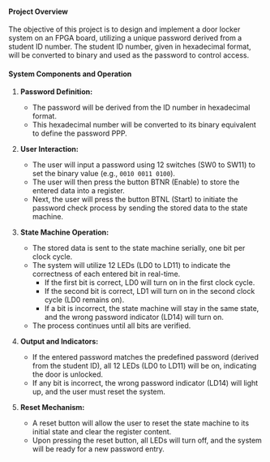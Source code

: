 #### Project Overview

The objective of this project is to design and implement a door locker system on an FPGA board, utilizing a unique password derived from a student ID number. The student ID number, given in hexadecimal format, will be converted to binary and used as the password to control access.

#### System Components and Operation

1.  **Password Definition:**
    
    -   The password will be derived from the  ID number in hexadecimal format.
    -   This hexadecimal number will be converted to its binary equivalent to define the password PPP.
2.  **User Interaction:**
    
    -   The user will input a password using 12 switches (SW0 to SW11) to set the binary value (e.g., `0010 0011 0100`).
    -   The user will then press the button BTNR (Enable) to store the entered data into a register.
    -   Next, the user will press the button BTNL (Start) to initiate the password check process by sending the stored data to the state machine.
3.  **State Machine Operation:**
    
    -   The stored data is sent to the state machine serially, one bit per clock cycle.
    -   The system will utilize 12 LEDs (LD0 to LD11) to indicate the correctness of each entered bit in real-time.
        -   If the first bit is correct, LD0 will turn on in the first clock cycle.
        -   If the second bit is correct, LD1 will turn on in the second clock cycle (LD0 remains on).
        -   If a bit is incorrect, the state machine will stay in the same state, and the wrong password indicator (LD14) will turn on.
    -   The process continues until all bits are verified.
4.  **Output and Indicators:**
    
    -   If the entered password matches the predefined password (derived from the student ID), all 12 LEDs (LD0 to LD11) will be on, indicating the door is unlocked.
    -   If any bit is incorrect, the wrong password indicator (LD14) will light up, and the user must reset the system.
5.  **Reset Mechanism:**
    
    -   A reset button will allow the user to reset the state machine to its initial state and clear the register content.
    -   Upon pressing the reset button, all LEDs will turn off, and the system will be ready for a new password entry.
      


